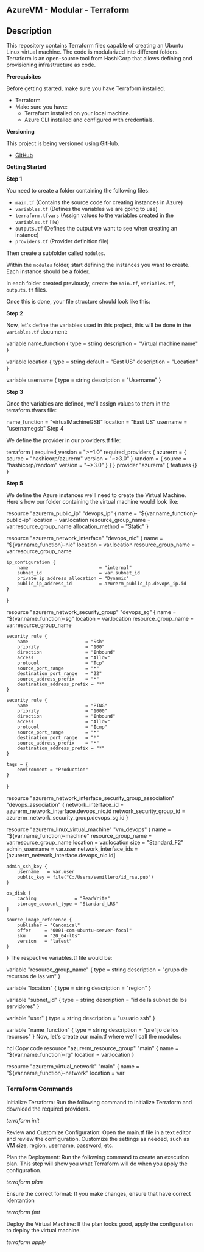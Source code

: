 ## AzureVM - Modular - Terraform

## Description

This repository contains Terraform files capable of creating an Ubuntu Linux virtual machine. The code is modularized into different folders. Terraform is an open-source tool from HashiCorp that allows defining and provisioning infrastructure as code.

**Prerequisites**

Before getting started, make sure you have Terraform installed.

- Terraform
- Make sure you have:
  - Terraform installed on your local machine.
  - Azure CLI installed and configured with credentials.

**Versioning**

This project is being versioned using GitHub.

- [GitHub](https://github.com/)

**Getting Started**

**Step 1**

You need to create a folder containing the following files:

- `main.tf` (Contains the source code for creating instances in Azure)
- `variables.tf` (Defines the variables we are going to use)
- `terraform.tfvars` (Assign values to the variables created in the `variables.tf` file)
- `outputs.tf` (Defines the output we want to see when creating an instance)
- `providers.tf` (Provider definition file)

Then create a subfolder called `modules`.

Within the `modules` folder, start defining the instances you want to create. Each instance should be a folder.

In each folder created previously, create the `main.tf`, `variables.tf`, `outputs.tf` files.

Once this is done, your file structure should look like this:

**Step 2**

Now, let's define the variables used in this project, this will be done in the `variables.tf` document:

variable name_function {
    type        = string
    description = "Virtual machine name"
}

variable location {
    type        = string
    default     = "East US"
    description = "Location"
}

variable username {
    type        = string
    description = "Username"
}

**Step 3**

Once the variables are defined, we'll assign values to them in the terraform.tfvars file:


name_function = "virtualMachineGSB"
location      = "East US"
username      = "usernamegsb"
Step 4

We define the provider in our providers.tf file:


terraform {
  required_version = ">=1.0"
  required_providers {
    azurerm = {
      source  = "hashicorp/azurerm"
      version = "~>3.0"
    }
    random = {
      source  = "hashicorp/random"
      version = "~>3.0"
    }
  }
}
provider "azurerm" {
  features {}
}

**Step 5**

We define the Azure instances we'll need to create the Virtual Machine. Here's how our folder containing the virtual machine would look like:

resource "azurerm_public_ip" "devops_ip" {
    name                = "${var.name_function}-public-ip"
    location            = var.location
    resource_group_name = var.resource_group_name
    allocation_method   = "Static"
}

resource "azurerm_network_interface" "devops_nic" {
    name                = "${var.name_function}-nic"
    location            = var.location
    resource_group_name = var.resource_group_name

    ip_configuration {
        name                          = "internal"
        subnet_id                     = var.subnet_id
        private_ip_address_allocation = "Dynamic"
        public_ip_address_id          = azurerm_public_ip.devops_ip.id
    }
}

resource "azurerm_network_security_group" "devops_sg" {
    name                = "${var.name_function}-sg"
    location            = var.location
    resource_group_name = var.resource_group_name

    security_rule {
        name                     = "Ssh"
        priority                 = "100"
        direction                = "Inbound"
        access                   = "Allow"
        protocol                 = "Tcp"
        source_port_range        = "*"
        destination_port_range   = "22"
        source_address_prefix    = "*"
        destination_address_prefix = "*"
    }

    security_rule {
        name                     = "PING"
        priority                 = "1000"
        direction                = "Inbound"
        access                   = "Allow"
        protocol                 = "Icmp"
        source_port_range        = "*"
        destination_port_range   = "*"
        source_address_prefix    = "*"
        destination_address_prefix = "*"
    }

    tags = {
        environment = "Production"
    }
}

resource "azurerm_network_interface_security_group_association" "devops_association" {
    network_interface_id      = azurerm_network_interface.devops_nic.id
    network_security_group_id = azurerm_network_security_group.devops_sg.id
}

resource "azurerm_linux_virtual_machine" "vm_devops" {
    name                  = "${var.name_function}-machine"
    resource_group_name   = var.resource_group_name
    location              = var.location
    size                  = "Standard_F2"
    admin_username        = var.user
    network_interface_ids = [azurerm_network_interface.devops_nic.id]

    admin_ssh_key {
        username   = var.user
        public_key = file("C:/Users/semillero/id_rsa.pub")
    }

    os_disk {
        caching              = "ReadWrite"
        storage_account_type = "Standard_LRS"
    }

    source_image_reference {
        publisher = "Canonical"
        offer     = "0001-com-ubuntu-server-focal"
        sku       = "20_04-lts"
        version   = "latest"
    }
}
The respective variables.tf file would be:


variable "resource_group_name" {
    type        = string
    description = "grupo de recursos de las vm"
}

variable "location" {
    type        = string
    description = "region"
}

variable "subnet_id" {
    type        = string
    description = "id de la subnet de los servidores"
}

variable "user" {
    type        = string
    description = "usuario ssh"
}

variable "name_function" {
    type        = string
    description = "prefijo de los recursos"
}
Now, let's create our main.tf where we'll call the modules:

hcl
Copy code
resource "azurerm_resource_group" "main" {
    name     = "${var.name_function}-rg"
    location = var.location
}

resource "azurerm_virtual_network" "main" {
    name                = "${var.name_function}-network"
    location            = var

### Terraform Commands

Initialize Terraform: Run the following command to initialize Terraform and download the required providers.

*terraform init*

Review and Customize Configuration: Open the main.tf file in a text editor and review the configuration. Customize the settings as needed, such as VM size, region, username, password, etc.

Plan the Deployment: Run the following command to create an execution plan. This step will show you what Terraform will do when you apply the configuration.

*terraform plan*

Ensure the correct format: If you make changes, ensure that have correct identantion

*terraform fmt*

Deploy the Virtual Machine: If the plan looks good, apply the configuration to deploy the virtual machine.

*terraform apply*
